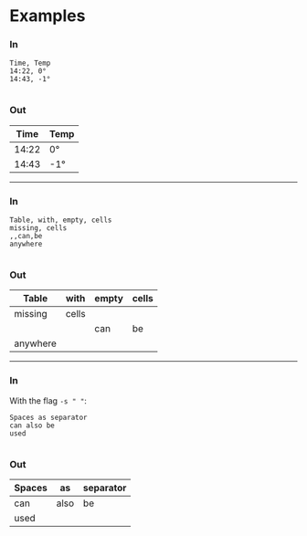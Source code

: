 # Examples
### In
```
Time, Temp
14:22, 0°
14:43, -1°


```

### Out
| Time  | Temp |
|-------|------|
| 14:22 | 0°   |
| 14:43 | -1°  |

---

### In
```
Table, with, empty, cells
missing, cells
,,can,be
anywhere


```

### Out
| Table    | with  | empty | cells |
|----------|-------|-------|-------|
| missing  | cells |       |       |
|          |       | can   | be    |
| anywhere |       |       |       |

---

### In
With the flag `-s " "`:
```
Spaces as separator
can also be
used


```

### Out
| Spaces | as   | separator |
|--------|------|-----------|
| can    | also | be        |
| used   |      |           |
